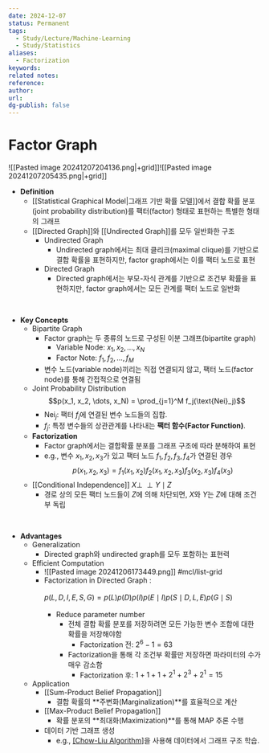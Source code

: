 ```yaml
---
date: 2024-12-07
status: Permanent
tags:
  - Study/Lecture/Machine-Learning
  - Study/Statistics
aliases:
  - Factorization
keywords: 
related notes: 
reference: 
author: 
url: 
dg-publish: false
---
```

# Factor Graph
![[Pasted image 20241207204136.png|+grid]]![[Pasted image 20241207205435.png|+grid]]

- **Definition**
	- [[Statistical Graphical Model|그래프 기반 확률 모델]]에서 결합 확률 분포(joint probability distribution)를 팩터(factor) 형태로 표현하는 특별한 형태의 그래프
	- [[Directed Graph]]와 [[Undirected Graph]]를 모두 일반화한 구조
		- Undirected Graph
			- Undirected graph에서는 최대 클리크(maximal clique)를 기반으로 결합 확률을 표현하지만, factor graph에서는 이를 팩터 노드로 표현
		- Directed Graph
			- Directed graph에서는 부모-자식 관계를 기반으로 조건부 확률을 표현하지만, factor graph에서는 모든 관계를 팩터 노드로 일반화

<br>

- **Key Concepts**
	- Bipartite Graph
		- Factor graph는 두 종류의 노드로 구성된 이분 그래프(bipartite graph)
			- Variable Node: $x_1, x_2, \dots, x_N$
			- Factor Note: $f_1, f_2, \dots, f_M$
		- 변수 노드(variable node)끼리는 직접 연결되지 않고, 팩터 노드(factor node)를 통해 간접적으로 연결됨
	- Joint Probability Distribution
	  $$p(x_1, x_2, \dots, x_N) = \prod_{j=1}^M f_j(\text{Nei}_j)$$
		- $\text{Nei}_j$: 팩터 $f_j$에 연결된 변수 노드들의 집합.
		- $f_j$: 특정 변수들의 상관관계를 나타내는 **팩터 함수(Factor Function)**.
	- **Factorization**
		- Factor graph에서는 결합확률 분포를 그래프 구조에 따라 분해하여 표현
		- e.g., 변수 $x_1, x_2, x_3$가 있고 팩터 노드 $f_1, f_2, f_3, f_4$가 연결된 경우
			$$p(x_1, x_2, x_3) = f_1(x_1, x_2) f_2(x_1, x_2, x_3) f_3(x_2, x_3) f_4(x_3)$$
	- [[Conditional Independence]] $X \perp\!\!\!\perp Y \mid Z$
		- 경로 상의 모든 팩터 노드들이 $Z$에 의해 차단되면, $X$와 $Y$는 $Z$에 대해 조건부 독립

<br>

- **Advantages**
	- Generalization
		- Directed graph와 undirected graph를 모두 포함하는 표현력
	- Efficient Computation
		- ![[Pasted image 20241206173449.png]] #mcl/list-grid
		- Factorization in Directed Graph : <br><br>$p(L, D, I, E, S, G) = p(L)p(D)p(I)p(E \mid I)p(S \mid D, L, E)p(G \mid S)$<br><br>
			- Reduce parameter number
				- 전체 결합 확률 분포를 저장하려면 모든 가능한 변수 조합에 대한 확률을 저장해야함
					- Factorization 전: $2^6-1=63$
				- Factorization을 통해 각 조건부 확률만 저장하면 파라미터의 수가 매우 감소함
					- Factorization 후: $1+1+1+2^1+2^3+2^1=15$
	- Application
		- [[Sum-Product Belief Propagation]]
			- 결합 확률의 **주변화(Marginalization)**를 효율적으로 계산
		- [[Max-Product Belief Propagation]]
			- 확률 분포의 **최대화(Maximization)**를 통해 MAP 추론 수행
		- 데이터 기반 그래프 생성
			- e.g., [[Chow-Liu Algorithm]](1968)을 사용해 데이터에서 그래프 구조 학습.